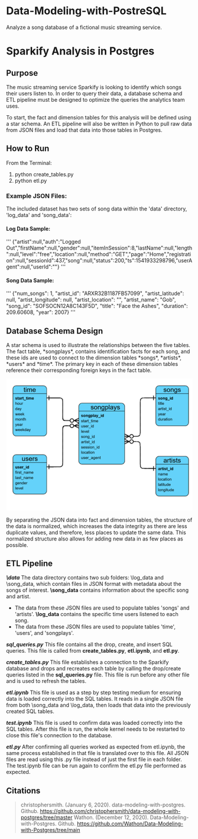# Data-Modeling-with-PostreSQL
Analyze a song database of a fictional music streaming service. 

# Sparkify Analysis in Postgres

## Purpose
<p>The music streaming service Sparkify is looking to identify which songs their users listen to. In order to query their data, a database schema and ETL pipeline must be designed to optimize the queries the analytics team uses.<br>
    
To start, the fact and dimension tables for this analysis will be defined using a star schema. An ETL pipeline will also be written in Python to pull raw data from JSON files and load that data into those tables in Postgres.</p>

## How to Run

From the Terminal:
<ol>
    <li>python create_tables.py</li>
    <li>python etl.py</li>
</ol>

### Example JSON Files:

The included dataset has two sets of song data within the 'data' directory, 'log_data' and 'song_data':

#### Log Data Sample:
'''
{"artist":null,"auth":"Logged Out","firstName":null,"gender":null,"itemInSession":8,"lastName":null,"length":null,"level":"free","location":null,"method":"GET","page":"Home","registration":null,"sessionId":437,"song":null,"status":200,"ts":1541933298796,"userAgent":null,"userId":""}
'''

#### Song Data Sample:
'''
{"num_songs": 1, "artist_id": "ARXR32B1187FB57099", "artist_latitude": null, "artist_longitude": null, "artist_location": "", "artist_name": "Gob", "song_id": "SOFSOCN12A8C143F5D", "title": "Face the Ashes", "duration": 209.60608, "year": 2007}
'''

## Database Schema Design

<p>A star schema is used to illustrate the relationships between the five tables. The fact table, *songplays*, contains identification facts for each song, and these ids are used to connect to the dimension tables *songs*, *artists*, *users* and *time*. The primary key in each of these dimension tables reference their corresponding foreign keys in the fact table.</p>

![Star Diagram](StarDiagram.png)

<p>By separating the JSON data into fact and dimension tables, the structure of the data is normalized, which increases the data integrity as there are less duplicate values, and therefore, less places to update the same data. This normalized structure also allows for adding new data in as few places as possible.</p>


## ETL Pipeline

***\data***
The data directory contains two sub folders: \log_data and \song_data, which contain files in JSON format with metadata about the songs of interest.
**\song_data** contains information about the specific song and artist.
* The data from these JSON files are used to populate tables 'songs' and 'artists'.
**\log_data** contains the specific time users listened to each song.
* The data from these JSON files are used to populate tables 'time', 'users', and 'songplays'.

***sql_queries.py*** 
This file contains all the drop, create, and insert SQL queries.
This file is called from **create_tables.py**, **etl.ipynb**, and **etl.py**.

***create_tables.py***
This file establishes a connection to the Sparkify database and drops and recreates each table by calling the drop/create queries listed in the **sql_queries.py** file. 
This file is run before any other file and is used to refresh the tables.

***etl.ipynb***
This file is used as a step by step testing medium for ensuring data is loaded correctly into the SQL tables. 
It reads in a single JSON file from both \song_data and \log_data, then loads that data into the previously created SQL tables. 

***test.ipynb***
This file is used to confirm data was loaded correctly into the SQL tables.
After this file is run, the whole kernel needs to be restarted to close this file's connection to the database.

***etl.py***
After confirming all queries worked as expected from etl.ipynb, the same process established in that file is translated over to this file.
All JSON files are read using this .py file instead of just the first file in each folder. 
The test.ipynb file can be run again to confirm the etl.py file performed as expected.

## Citations
> christophersmith. (January 6, 2020). data-modeling-with-postgres. Github. https://github.com/christophersmith/data-modeling-with-postgres/tree/master
> Wathon. (December 12, 2020). Data-Modeling-with-Postgres. Github. https://github.com/Wathon/Data-Modeling-with-Postgres/tree/main
